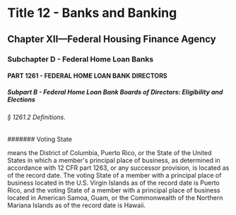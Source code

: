 
# Title 12 - Banks and Banking
## Chapter XII—Federal Housing Finance Agency
### Subchapter D - Federal Home Loan Banks
#### PART 1261 - FEDERAL HOME LOAN BANK DIRECTORS
##### Subpart B - Federal Home Loan Bank Boards of Directors: Eligibility and Elections
###### § 1261.2 Definitions.
####### Voting State

means the District of Columbia, Puerto Rico, or the State of the United States in which a member's principal place of business, as determined in accordance with 12 CFR part 1263, or any successor provision, is located as of the record date. The voting State of a member with a principal place of business located in the U.S. Virgin Islands as of the record date is Puerto Rico, and the voting State of a member with a principal place of business located in American Samoa, Guam, or the Commonwealth of the Northern Mariana Islands as of the record date is Hawaii.
